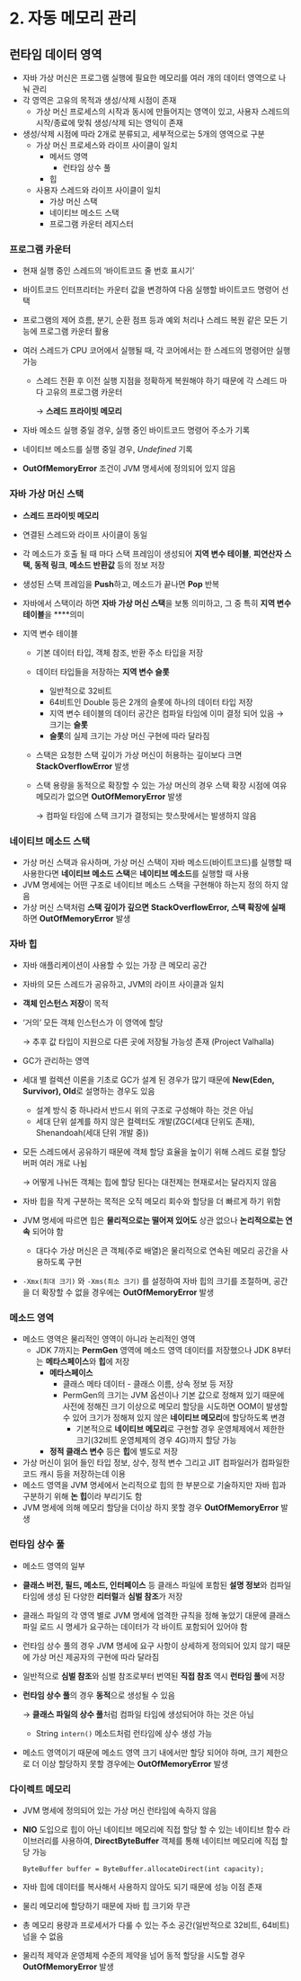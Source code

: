 # 2. 자동 메모리 관리

## 런타임 데이터 영역

- 자바 가상 머신은 프로그램 실행에 필요한 메모리를 여러 개의 데이터 영역으로 나눠 관리
- 각 영역은 고유의 목적과 생성/삭제 시점이 존재
    - 가상 머신 프로세스의 시작과 동시에 만들어지는 영역이 있고, 사용자 스레드의 시작/종료에 맞춰 생성/삭제 되는 영익이 존재
- 생성/삭제 시점에 따라 2개로 분류되고, 세부적으로는 5개의 영역으로 구분
    - 가상 머신 프로세스와 라이프 사이클이 일치
        - 메서드 영역
            - 런타임 상수 풀
        - 힙
    - 사용자 스레드와 라이프 사이클이 일치
        - 가상 머신 스택
        - 네이티브 메소드 스택
        - 프로그램 카운터 레지스터

### 프로그램 카운터

- 현재 실행 중인 스레드의 ‘바이트코드 줄 번호 표시기’
- 바이트코드 인터프리터는 카운터 값을 변경하여 다음 실행할 바이트코드 명령어 선택
- 프로그램의 제어 흐름, 분기, 순환 점프 등과 예외 처리나 스레드 복원 같은 모든 기능에 프로그램 카운터 활용
- 여러 스레드가 CPU 코어에서 실행될 때, 각 코어에서는 한 스레드의 명령어만 실행 가능
    - 스레드 전환 후 이전 실행 지점을 정확하게 복원해야 하기 때문에 각 스레드 마다 고유의 프로그램 카운터
    
      → **스레드 프라이빗 메모리**
    
- 자바 메소드 실행 중일 경우, 실행 중인 바이트코드 명령어 주소가 기록
- 네이티브 메소드를 실행 중일 경우, *Undefined* 기록
- **OutOfMemoryError** 조건이 JVM 명세서에 정의되어 있지 않음

### 자바 가상 머신 스택

- **스레드 프라이빗 메모리**
- 연결된 스레드와 라이프 사이클이 동일
- 각 메소드가 호출 될 때 마다 스택 프레임이 생성되어 **지역 변수 테이블**, **피연산자 스택, 동적 링크**, **메소드 반환값** 등의 정보 저장
- 생성된 스택 프레임을 **Push**하고, 메소드가 끝나면 **Pop** 반복
- 자바에서 스택이라 하면 **자바 가상 머신 스택**을 보통 의미하고, 그 중 특히 **지역 변수 테이블**을 ****의미

- 지역 변수 테이블
    - 기본 데이터 타입, 객체 참조, 반환 주소 타입을 저장
    - 데이터 타입들을 저장하는 **지역 변수 슬롯**
        - 일반적으로 32비트
        - 64비트인 Double 등은 2개의 슬롯에 하나의 데이터 타입 저장
        - 지역 변수 테이블의 데이터 공간은 컴파일 타임에 이미 결정 되어 있음 → 크기는 **슬롯**
        - **슬롯**의 실제 크기는 가상 머신 구현에 따라 달라짐
    - 스택은 요청한 스택 깊이가 가상 머신이 허용하는 깊이보다 크면 **StackOverflowError** 발생
    - 스택 용량을 동적으로 확장할 수 있는 가상 머신의 경우 스택 확장 시점에 여유 메모리가 없으면 **OutOfMemoryError** 발생
      
        → 컴파일 타임에 스택 크기가 결정되는 핫스팟에서는 발생하지 않음
        

### 네이티브 메소드 스택

- 가상 머신 스택과 유사하며, 가상 머신 스택이 자바 메소드(바이트코드)를 실행할 때 사용한다면 **네이티브 메소드 스택**은 **네이티브 메소드**를 실행할 때 사용
- JVM 명세에는 어떤 구조로 네이티브 메소드 스택을 구현해야 하는지 정의 하지 않음
- 가상 머신 스택처럼 **스택 깊이가 깊으면** **StackOverflowError, 스택 확장에 실패**하면 **OutOfMemoryError** 발생

### 자바 힙

- 자바 애플리케이션이 사용할 수 있는 가장 큰 메모리 공간
- 자바의 모든 스레드가 공유하고, JVM의 라이프 사이클과 일치
- **객체 인스턴스 저장**이 목적
- ‘거의’ 모든 객체 인스턴스가 이 영역에 할당
  
    → 추후 값 타입이 지원으로 다른 곳에 저장될 가능성 존재 (Project Valhalla)
    
- GC가 관리하는 영역
- 세대 별 컬렉션 이론을 기초로 GC가 설계 된 경우가 많기 때문에 **New(Eden, Survivor), Old**로 설명하는 경우도 있음
    - 설계 방식 중 하나라서 반드시 위의 구조로 구성해야 하는 것은 아님
    - 세대 단위 설계를 하지 않은 컬렉터도 개발(ZGC(세대 단위도 존재), Shenandoah(세대 단위 개발 중))
- 모든 스레드에서 공유하기 때문에 객체 할당 효율을 높이기 위해 스레드 로컬 할당 버퍼 여러 개로 나뉨
  
    → 어떻게 나뉘든 객체는 힙에 할당 된다는 대전제는 현재로서는 달라지지 않음
    
- 자바 힙을 작게 구분하는 목적은 오직 메모리 회수와 할당을 더 빠르게 하기 위함
- JVM 명세에 따르면 힙은 **물리적으로는 떨어져 있어도** 상관 없으나 **논리적으로는 연속** 되어야 함
    - 대다수 가상 머신은 큰 객체(주로 배열)은 물리적으로 연속된 메모리 공간을 사용하도록 구현
- `-Xmx(최대 크기)` 와 `-Xms(최소 크기)` 를 설정하여 자바 힙의 크기를 조절하며, 공간을 더 확장할 수 없을 경우에는 **OutOfMemoryError** 발생

### 메소드 영역

- 메소드 영역은 물리적인 영역이 아니라 논리적인 영역
    - JDK 7까지는 **PermGen** 영역에 메소드 영역 데이터를 저장했으나 JDK 8부터는 **메타스페이스**와 **힙**에 저장
        - **메타스페이스**
            - 클래스 메타 데이터 - 클래스 이름, 상속 정보 등 저장
            - PermGen의 크기는 JVM 옵션이나 기본 값으로 정해져 있기 때문에 사전에 정해진 크기 이상으로 메모리 할당을 시도하면 OOM이 발생할 수 있어 크기가 정해져 있지 않은 **네이티브 메모리**에 할당하도록 변경
                - 기본적으로 **네이티브 메모리**로 구현할 경우 운영체제에서 제한한 크기(32비트 운영체제의 경우 4G)까지 할당 가능
        - **정적 클래스 변수** 등은 **힙**에 별도로 저장
- 가상 머신이 읽어 들인 타입 정보, 상수, 정적 변수 그리고 JIT 컴파일러가 컴파일한 코드 캐시 등을 저장하는데 이용
- 메소드 영역을 JVM 명세에서 논리적으로 힙의 한 부분으로 기술하지만 자바 힙과 구분하기 위해 **논 힙**이라 부리기도 함
- JVM 명세에 의해 메모리 할당을 더이상 하지 못할 경우 **OutOfMemoryError** 발생

### 런타임 상수 풀

- 메소드 영역의 일부
- **클래스 버전, 필드, 메소드, 인터페이스** 등 클래스 파일에 포함된 **설명 정보**와 컴파일 타임에 생성 된 다양한 **리터럴**과 **심벌 참조**가 저장
- 클래스 파일의 각 영역 별로 JVM 명세에 엄격한 규칙을 정해 놓았기 대문에 클래스 파일 로드 시 명세가 요구하는 데이터가 각 바이트 포함되어 있어야 함
- 런타임 상수 풀의 경우 JVM 명세에 요구 사항이 상세하게 정의되어 있지 않기 때문에 가상 머신 제공자의 구현에 따라 달라짐
- 일반적으로 **심벌 참조**와 심벌 참조로부터 번역된 **직접 참조** 역시 **런타임 풀**에 저장
- **런타임 상수 풀**의 경우 **동적**으로 생성될 수 있음
  
    → **클래스 파일의 상수 풀**처럼 컴파일 타임에 생성되어야 하는 것은 아님
    
    - String `intern()` 메소드처럼 런타임에 상수 생성 가능
- 메소드 영역이기 때문에 메소드 영역 크기 내에서만 할당 되어야 하며, 크기 제한으로 더 이상 할당하지 못할 경우에는 **OutOfMemoryError** 발생

### 다이렉트 메모리

- JVM 명세에 정의되어 있는 가상 머신 런타임에 속하지 않음
- **NIO** 도입으로 힙이 아닌 네이티브 메모리에 직접 할당 할 수 있는 네이티브 함수 라이브러리를 사용하여, **DirectByteBuffer** 객체를 통해 네이티브 메모리에 직접 할당 가능
  
    `ByteBuffer buffer = ByteBuffer.allocateDirect(int capacity);` 
    
- 자바 힙에 데이터를 복사해서 사용하지 않아도 되기 때문에 성능 이점 존재
- 물리 메모리에 할당하기 때문에 자바 힙 크기와 무관
- 총 메모리 용량과 프로세서가 다룰 수 있는 주소 공간(일반적으로 32비트, 64비트) 넘을 수 없음
- 물리적 제약과 운영체제 수준의 제약을 넘어 동적 할당을 시도할 경우 **OutOfMemoryError** 발생
